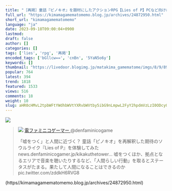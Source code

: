 ```yaml
---
title: "［再掲］童話『ピノキオ』を題材にしたアクションRPG【Lies of P】PCなど向けに9"
full_url: "https://kimamagamematomemo.blog.jp/archives/24872950.html"
short_url: "kimamagamematomemo"
language: "ja"
date: 2023-09-18T09:00:04+0900
lastmod: 
draft: false
author: []
categories: []
tags: ['lies', 'rpg', '再掲']
encoded_tags: ['bGllcw==', 'cnBn', '5YaN5o6y']
keywords: []
thumbnail: "https://livedoor.blogimg.jp/matakima_gamematome/imgs/8/9/89c5e63b.jpg"
popular: 764
latest: 394
trend: 1818
featured: 1533
views: 516
comments: 18
weight: 10
slug: aHR0cHMvL2tpbWFtYWdhbWVtYXRvbWVtby5ibG9nLmpwL2FyY2hpdmVzLzI0ODcyOTUwLmh0bWw=
---
```


![](https://livedoor.blogimg.jp/matakima_gamematome/imgs/8/9/89c5e63b.jpg)

<blockquote id='twibodyMmrWCcF6wp'> <p> <img src='https//livedoor.blogimg.jp/matakima_gamematome/imgs/a/c/ac36ae03.jpg'> <a target='_blank' href='https//twitter.com/denfaminicogame/status/1666913017349701632'>電ファミニコゲーマー </a> @denfaminicogame </p> <p id='twitextMmrWCcF6wp'> 「嘘をつく」と人間に近づく？ 童話「ピノキオ」を再解釈した期待のソウルライク『Lies of P』を体験してみた news.denfaminicogamer.jp/kikakuthetower… 嘘をつくほか、拠点となるエリアで音楽を聴いたりするなど、「人間らしい行動」を取るとステータスがたまる。果たして人間になることはできるのか pic.twitter.com/zddkH6RVG8 </p> <p> <a target='_blank' href='https//twitter.com/denfaminicogame/status/1666913017349701632'></a> </p> </blockquote> 

(https//kimamagamematomemo.blog.jp/archives/24872950.html)
